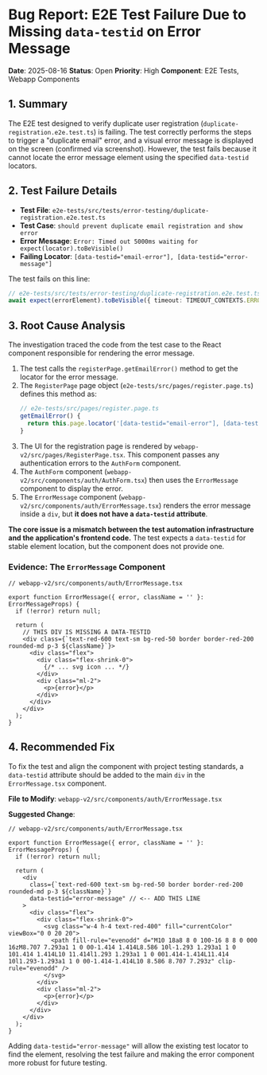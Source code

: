 # Bug Report: E2E Test Failure Due to Missing `data-testid` on Error Message

**Date**: 2025-08-16
**Status**: Open
**Priority**: High
**Component**: E2E Tests, Webapp Components

## 1. Summary

The E2E test designed to verify duplicate user registration (`duplicate-registration.e2e.test.ts`) is failing. The test correctly performs the steps to trigger a "duplicate email" error, and a visual error message is displayed on the screen (confirmed via screenshot). However, the test fails because it cannot locate the error message element using the specified `data-testid` locators.

## 2. Test Failure Details

-   **Test File**: `e2e-tests/src/tests/error-testing/duplicate-registration.e2e.test.ts`
-   **Test Case**: `should prevent duplicate email registration and show error`
-   **Error Message**: `Error: Timed out 5000ms waiting for expect(locator).toBeVisible()`
-   **Failing Locator**: `[data-testid="email-error"], [data-testid="error-message"]`

The test fails on this line:
```typescript
// e2e-tests/src/tests/error-testing/duplicate-registration.e2e.test.ts:68
await expect(errorElement).toBeVisible({ timeout: TIMEOUT_CONTEXTS.ERROR_DISPLAY });
```

## 3. Root Cause Analysis

The investigation traced the code from the test case to the React component responsible for rendering the error message.

1.  The test calls the `registerPage.getEmailError()` method to get the locator for the error message.
2.  The `RegisterPage` page object (`e2e-tests/src/pages/register.page.ts`) defines this method as:
    ```typescript
    // e2e-tests/src/pages/register.page.ts
    getEmailError() {
      return this.page.locator('[data-testid="email-error"], [data-testid="error-message"]');
    }
    ```
3.  The UI for the registration page is rendered by `webapp-v2/src/pages/RegisterPage.tsx`. This component passes any authentication errors to the `AuthForm` component.
4.  The `AuthForm` component (`webapp-v2/src/components/auth/AuthForm.tsx`) then uses the `ErrorMessage` component to display the error.
5.  The `ErrorMessage` component (`webapp-v2/src/components/auth/ErrorMessage.tsx`) renders the error message inside a `div`, but **it does not have a `data-testid` attribute**.

**The core issue is a mismatch between the test automation infrastructure and the application's frontend code.** The test expects a `data-testid` for stable element location, but the component does not provide one.

### Evidence: The `ErrorMessage` Component

```tsx
// webapp-v2/src/components/auth/ErrorMessage.tsx

export function ErrorMessage({ error, className = '' }: ErrorMessageProps) {
  if (!error) return null;

  return (
    // THIS DIV IS MISSING A DATA-TESTID
    <div class={`text-red-600 text-sm bg-red-50 border border-red-200 rounded-md p-3 ${className}`}>
      <div class="flex">
        <div class="flex-shrink-0">
          {/* ... svg icon ... */}
        </div>
        <div class="ml-2">
          <p>{error}</p>
        </div>
      </div>
    </div>
  );
}
```

## 4. Recommended Fix

To fix the test and align the component with project testing standards, a `data-testid` attribute should be added to the main `div` in the `ErrorMessage.tsx` component.

**File to Modify**: `webapp-v2/src/components/auth/ErrorMessage.tsx`

**Suggested Change**:

```tsx
// webapp-v2/src/components/auth/ErrorMessage.tsx

export function ErrorMessage({ error, className = '' }: ErrorMessageProps) {
  if (!error) return null;

  return (
    <div 
      class={`text-red-600 text-sm bg-red-50 border border-red-200 rounded-md p-3 ${className}`}
      data-testid="error-message" // <-- ADD THIS LINE
    >
      <div class="flex">
        <div class="flex-shrink-0">
          <svg class="w-4 h-4 text-red-400" fill="currentColor" viewBox="0 0 20 20">
            <path fill-rule="evenodd" d="M10 18a8 8 0 100-16 8 8 0 000 16zM8.707 7.293a1 1 0 00-1.414 1.414L8.586 10l-1.293 1.293a1 1 0 101.414 1.414L10 11.414l1.293 1.293a1 1 0 001.414-1.414L11.414 10l1.293-1.293a1 1 0 00-1.414-1.414L10 8.586 8.707 7.293z" clip-rule="evenodd" />
          </svg>
        </div>
        <div class="ml-2">
          <p>{error}</p>
        </div>
      </div>
    </div>
  );
}
```

Adding `data-testid="error-message"` will allow the existing test locator to find the element, resolving the test failure and making the error component more robust for future testing.
